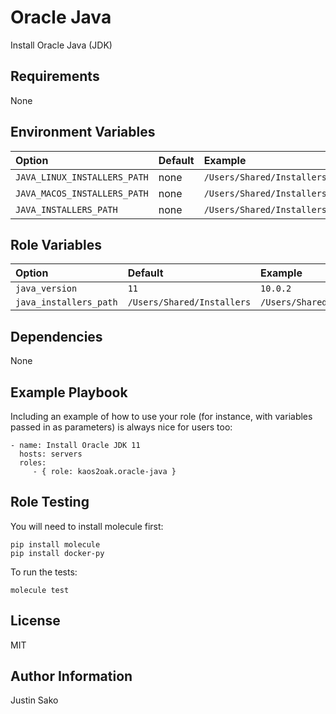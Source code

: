 # Oracle Java

Install Oracle Java (JDK)

## Requirements

None

## Environment Variables

| Option                       | Default | Example                               |
| :--------------------------- | :------ | :------------------------------------ |
| `JAVA_LINUX_INSTALLERS_PATH` | none    | `/Users/Shared/Installers/Linux/Java` |
| `JAVA_MACOS_INSTALLERS_PATH` | none    | `/Users/Shared/Installers/macOS/Java` |
| `JAVA_INSTALLERS_PATH`       | none    | `/Users/Shared/Installers/Java`       |

## Role Variables

| Option                 | Default                    | Example                         |
| :--------------------- | :------------------------- | :------------------------------ |
| `java_version`         | `11`                       | `10.0.2`                        |
| `java_installers_path` | `/Users/Shared/Installers` | `/Users/Shared/Installers/Java` |

## Dependencies

None

## Example Playbook

Including an example of how to use your role (for instance, with variables
passed in as parameters) is always nice for users too:

    - name: Install Oracle JDK 11
      hosts: servers
      roles:
         - { role: kaos2oak.oracle-java }

## Role Testing

You will need to install molecule first:

    pip install molecule
    pip install docker-py

To run the tests:

    molecule test

## License

MIT

## Author Information

Justin Sako
